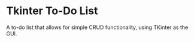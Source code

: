 # Tkinter To-Do List
A to-do list that allows for simple CRUD functionality, using TKinter as the GUI.

